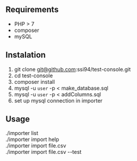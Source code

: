 ## Requirements
 - PHP > 7
 - composer
 - mySQL
## Instalation
 1. git clone git@github.com:ssi94/test-console.git
 2. cd test-console
 3. composer install
 4. mysql -u `user` -p < make_database.sql
 5. mysql -u `user` -p < addColumns.sql
 6. set up mysql connection in importer
## Usage
./importer list  
./importer import help  
./importer import file.csv  
./importer import file.csv --test  

